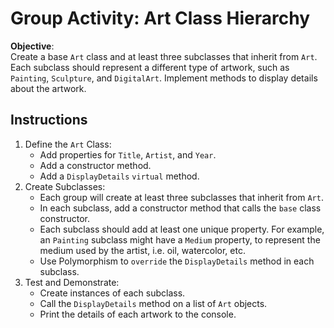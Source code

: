 # Group Activity: Art Class Hierarchy
**Objective**:  
Create a base `Art` class and at least three subclasses that inherit from `Art`. Each subclass should represent a different type of artwork, such as `Painting`, `Sculpture`, and `DigitalArt`. Implement methods to display details about the artwork.

## Instructions
1. Define the `Art` Class:
   - Add properties for `Title`, `Artist`, and `Year`.
   - Add a constructor method.
   - Add a `DisplayDetails` `virtual` method.
2. Create Subclasses:
   - Each group will create at least three subclasses that inherit from `Art`.
   - In each subclass, add a constructor method that calls the `base` class constructor.
   - Each subclass should add at least one unique property. For example, an `Painting` subclass might have a `Medium` property, to represent the medium used by the artist, i.e. oil, watercolor, etc.
   - Use Polymorphism to `override` the `DisplayDetails` method in each subclass.
3. Test and Demonstrate:
   - Create instances of each subclass.
   - Call the `DisplayDetails` method on a list of `Art` objects.
   - Print the details of each artwork to the console.
